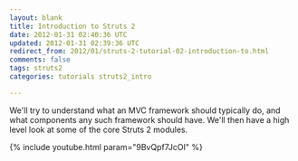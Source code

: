 ```yaml
---           
layout: blank
title: Introduction to Struts 2
date: 2012-01-31 02:40:36 UTC
updated: 2012-01-31 02:39:36 UTC
redirect_from: 2012/01/struts-2-tutorial-02-introduction-to.html
comments: false
tags: struts2
categories: tutorials struts2_intro

---
```


We'll try to understand what an MVC framework should typically do, and what components any such framework should have. We'll then have a high level look at some of the core Struts 2 modules.

{% include youtube.html param="9BvQpf7JcOI" %}